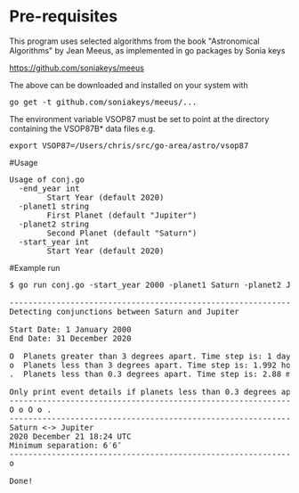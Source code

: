 
# Pre-requisites
This program uses selected algorithms from the book "Astronomical Algorithms" by Jean Meeus, as implemented in go packages by Sonia keys

https://github.com/soniakeys/meeus

The above can be downloaded and installed on your system with
<pre>
go get -t github.com/soniakeys/meeus/...
</pre>

The environment variable VSOP87 must be set to point at the directory containing the VSOP87B* data files e.g.
<pre>
export VSOP87=/Users/chris/src/go-area/astro/vsop87
</pre>

#Usage
<pre>
Usage of conj.go
  -end_year int
    	Start Year (default 2020)
  -planet1 string
    	First Planet (default "Jupiter")
  -planet2 string
    	Second Planet (default "Saturn")
  -start_year int
    	Start Year (default 2020)
</pre>

#Example run
<pre>
$ go run conj.go -start_year 2000 -planet1 Saturn -planet2 Jupiter -end_year 2020 
 
-----------------------------------------------------------------
Detecting conjunctions between Saturn and Jupiter 

Start Date: 1 January 2000
End Date: 31 December 2020
 
O  Planets greater than 3 degrees apart. Time step is: 1 days.
o  Planets less than 3 degrees apart. Time step is: 1.992 hours.
.  Planets less than 0.3 degrees apart. Time step is: 2.88 minutes.

Only print event details if planets less than 0.3 degrees apart
-----------------------------------------------------------------
O o O o . 
-----------------------------------------------------------------
Saturn <-> Jupiter
2020 December 21 18:24 UTC
Minimum separation: 6′6″
-----------------------------------------------------------------
o 

Done!
</pre>
